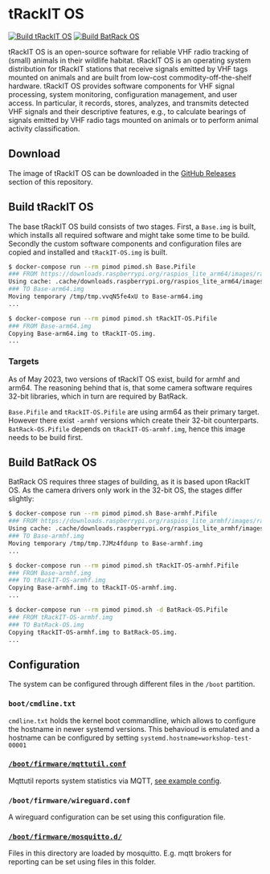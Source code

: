 # tRackIT OS
[![Build tRackIT OS](https://github.com/tRackIT-Systems/tRackIT-OS/actions/workflows/build_trackit_os.yml/badge.svg)](https://github.com/tRackIT-Systems/tRackIT-OS/actions/workflows/build_trackit_os.yml)
[![Build BatRack OS](https://github.com/tRackIT-Systems/tRackIT-OS/actions/workflows/build_batrack_os.yml/badge.svg)](https://github.com/tRackIT-Systems/tRackIT-OS/actions/workflows/build_batrack_os.yml)

tRackIT OS is an open-source software for reliable VHF radio tracking of (small) animals in their wildlife habitat. tRackIT OS is an operating system distribution for tRackIT stations that receive signals emitted by VHF tags mounted on animals and are built from low-cost commodity-off-the-shelf hardware. tRackIT OS provides software components for VHF signal processing, system monitoring, configuration management, and user access. In particular, it records, stores, analyzes, and transmits detected VHF signals and their descriptive features, e.g., to calculate bearings of signals emitted by VHF radio tags mounted on animals or to perform animal activity classification. 


## Download

The image of tRackIT OS can be downloaded in the [GitHub Releases](https://github.com/tRackIT-Systems/tRackIT-OS/releases) section of this repository. 
## Build tRackIT OS

The base tRackIT OS build consists of two stages. First, a `Base.img` is built, which installs all required software and might take some time to be build. Secondly the custom software components and configuration files are copied and installed and `tRackIT-OS.img` is built. 

```sh
$ docker-compose run --rm pimod pimod.sh Base.Pifile
### FROM https://downloads.raspberrypi.org/raspios_lite_arm64/images/raspios_lite_arm64-2023-05-03/2023-05-03-raspios-bullseye-arm64-lite.img.xz
Using cache: .cache/downloads.raspberrypi.org/raspios_lite_arm64/images/raspios_lite_arm64-2023-05-03/2023-05-03-raspios-bullseye-arm64-lite.img.xz
### TO Base-arm64.img
Moving temporary /tmp/tmp.vvqN5fe4xU to Base-arm64.img
...

$ docker-compose run --rm pimod pimod.sh tRackIT-OS.Pifile
### FROM Base-arm64.img
Copying Base-arm64.img to tRackIT-OS.img.
...
```

### Targets

As of May 2023, two versions of tRackIT OS exist, build for armhf and arm64. The reasoning behind that is, that some camera software requires 32-bit libraries, which in turn are required by BatRack. 

`Base.Pifile` and `tRackIT-OS.Pifile` are using arm64 as their primary target. However there exist `-armhf` versions which create their 32-bit counterparts. `BatRack-OS.Pifile` depends on `tRackIT-OS-armhf.img`, hence this image needs to be build first.

## Build BatRack OS

BatRack OS requires three stages of building, as it is based upon tRackIT OS. As the camera drivers only work in the 32-bit OS, the stages differ slightly:

```sh
$ docker-compose run --rm pimod pimod.sh Base-armhf.Pifile 
### FROM https://downloads.raspberrypi.org/raspios_lite_armhf/images/raspios_lite_armhf-2023-05-03/2023-05-03-raspios-bullseye-armhf-lite.img.xz
Using cache: .cache/downloads.raspberrypi.org/raspios_lite_armhf/images/raspios_lite_armhf-2023-05-03/2023-05-03-raspios-bullseye-armhf-lite.img.xz
### TO Base-armhf.img
Moving temporary /tmp/tmp.7JMz4fdunp to Base-armhf.img
...

$ docker-compose run --rm pimod pimod.sh tRackIT-OS-armhf.Pifile
### FROM Base-armhf.img
### TO tRackIT-OS-armhf.img
Copying Base-armhf.img to tRackIT-OS-armhf.img.
...

$ docker-compose run --rm pimod pimod.sh -d BatRack-OS.Pifile
### FROM tRackIT-OS-armhf.img
### TO BatRack-OS.img
Copying tRackIT-OS-armhf.img to BatRack-OS.img.
...
```

## Configuration

The system can be configured through different files in the `/boot` partition.

### `boot/cmdline.txt`

`cmdline.txt` holds the kernel boot commandline, which allows to configure the hostname in newer systemd versions. This behavioud is emulated and a hostname can be configured by setting `systemd.hostname=workshop-test-00001`

### [`/boot/firmware/mqttutil.conf`](boot/mqttutil.conf)

Mqttutil reports system statistics via MQTT, [see example config](https://github.com/tRackIT-Systems/pymqttutil/blob/main/etc/mqttutil.conf).


### `/boot/firmware/wireguard.conf`

A wireguard configuration can be set using this configuration file. 

### [`/boot/firmware/mosquitto.d/`](boot/mosquitto.d/)

Files in this directory are loaded by mosquitto. E.g. mqtt brokers for reporting can be set using files in this folder.
